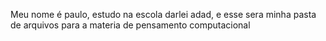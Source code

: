 Meu nome é paulo, estudo na escola darlei adad, e esse sera minha pasta de arquivos para a materia de pensamento computacional 
